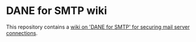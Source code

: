 # DANE for SMTP wiki

This repository contains a [wiki on 'DANE for SMTP' for securing mail server connections](https://github.com/baknu/DANE-for-SMTP/wiki).

